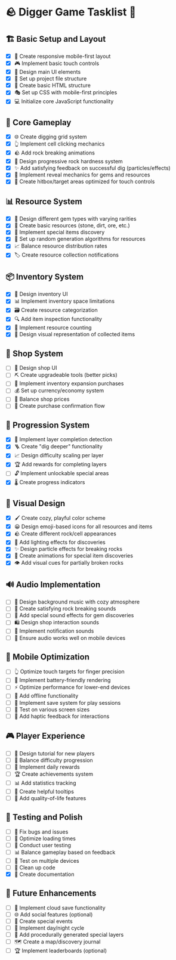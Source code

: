 # 🪨 Digger Game Tasklist 💎

## 🏗️ Basic Setup and Layout
- [x] 📱 Create responsive mobile-first layout
- [x] 🎮 Implement basic touch controls
- [x] 🎨 Design main UI elements
- [x] 🔧 Set up project file structure
- [x] 📄 Create basic HTML structure
- [x] 🎭 Set up CSS with mobile-first principles
- [x] 💻 Initialize core JavaScript functionality

## 🧱 Core Gameplay
- [x] 🌐 Create digging grid system
- [x] 👆 Implement cell clicking mechanics
- [x] 🪨 Add rock breaking animations
- [x] 🔄 Design progressive rock hardness system
- [x] ✨ Add satisfying feedback on successful dig (particles/effects)
- [x] 💎 Implement reveal mechanics for gems and resources
- [x] 🎯 Create hitbox/target areas optimized for touch controls

## 📊 Resource System
- [x] 💎 Design different gem types with varying rarities
- [x] 🧰 Create basic resources (stone, dirt, ore, etc.)
- [x] 🎁 Implement special items discovery
- [x] 🎲 Set up random generation algorithms for resources
- [x] 📈 Balance resource distribution rates
- [x] 🏷️ Create resource collection notifications

## 📦 Inventory System
- [x] 🎒 Design inventory UI
- [x] 📊 Implement inventory space limitations
- [x] 🗃️ Create resource categorization
- [x] 🔍 Add item inspection functionality
- [x] 🧮 Implement resource counting
- [x] 🌈 Design visual representation of collected items

## 🏪 Shop System
- [ ] 🛒 Design shop UI
- [ ] ⛏️ Create upgradeable tools (better picks)
- [ ] 🎒 Implement inventory expansion purchases
- [ ] 💰 Set up currency/economy system
- [ ] 💸 Balance shop prices
- [ ] 🔄 Create purchase confirmation flow

## 🔄 Progression System
- [x] 🔽 Implement layer completion detection
- [x] 🪜 Create "dig deeper" functionality
- [x] 📈 Design difficulty scaling per layer
- [x] 🏆 Add rewards for completing layers
- [ ] 🔓 Implement unlockable special areas
- [x] 🌡️ Create progress indicators

## 🎨 Visual Design
- [x] 🖌️ Create cozy, playful color scheme
- [x] 😀 Design emoji-based icons for all resources and items
- [x] 🪨 Create different rock/cell appearances
- [x] 🔆 Add lighting effects for discoveries
- [x] ✨ Design particle effects for breaking rocks
- [x] 💫 Create animations for special item discoveries
- [x] 👁️ Add visual cues for partially broken rocks

## 🔊 Audio Implementation
- [ ] 🎵 Design background music with cozy atmosphere
- [ ] 🔨 Create satisfying rock breaking sounds
- [ ] 💎 Add special sound effects for gem discoveries
- [ ] 🛍️ Design shop interaction sounds
- [ ] 🔔 Implement notification sounds
- [ ] 📱 Ensure audio works well on mobile devices

## 📱 Mobile Optimization
- [ ] 👆 Optimize touch targets for finger precision
- [ ] 🔋 Implement battery-friendly rendering
- [ ] ⚡ Optimize performance for lower-end devices
- [ ] 📴 Add offline functionality
- [ ] 🔄 Implement save system for play sessions
- [ ] 📱 Test on various screen sizes
- [ ] 📳 Add haptic feedback for interactions

## 🎮 Player Experience
- [ ] 🧩 Design tutorial for new players
- [ ] 💪 Balance difficulty progression
- [ ] 🎁 Implement daily rewards
- [ ] 🏆 Create achievements system
- [ ] 📊 Add statistics tracking
- [ ] 📜 Create helpful tooltips
- [ ] 🌈 Add quality-of-life features

## 🧪 Testing and Polish
- [ ] 🐞 Fix bugs and issues
- [ ] 🔄 Optimize loading times
- [ ] 👥 Conduct user testing
- [ ] 📊 Balance gameplay based on feedback
- [ ] 📱 Test on multiple devices
- [ ] 🧹 Clean up code
- [x] 📝 Create documentation

## 🚀 Future Enhancements
- [ ] 💾 Implement cloud save functionality
- [ ] 🌐 Add social features (optional)
- [ ] 🎁 Create special events
- [ ] 🌙 Implement day/night cycle
- [ ] 🧠 Add procedurally generated special layers
- [ ] 🗺️ Create a map/discovery journal
- [ ] 🏆 Implement leaderboards (optional)
